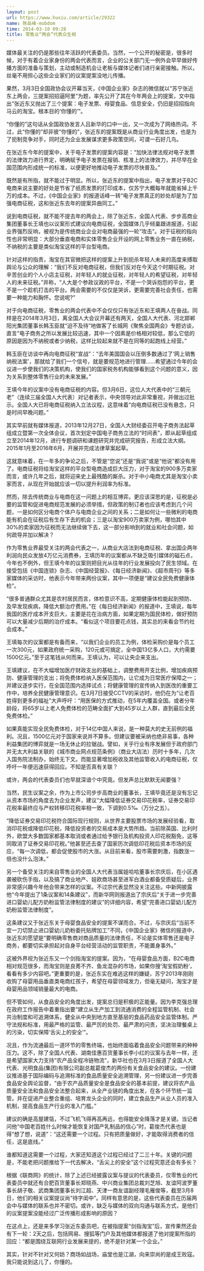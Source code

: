 ```yaml
---
layout: post
url: https://www.huxiu.com/article/29322
name: 陈岳峰-mobdom
time: 2014-03-10 09:28
title: 零售业“两会”代表众生相
---
```

媒体最关注的仍是那些往年活跃的代表委员。当然，一个公开的秘密是，很多时候，对于有着企业家身份的两会代表而言，企业的公关部门无一例外会早早做好传播方面的准备与策划，主动或制造机会让老板与媒体记者们进行亲密接触。所以，丝毫不用担心这些企业家们的议案提案没地儿传播。

果然，3月3日全国政协会议开幕当天，《中国企业家》杂志的微信就以“苏宁张近东上两会，三提案招招逼阿里”为题，率先公开了其在今年两会上的提案，文中指出“张近东又抛出了三个提案：电子发票、母婴食品、信息安全，仍旧是招招指向马云的淘宝。根本目的‘你懂的’”。

“你懂的”这句话从全国政协发言人吕新华的口中一出，又一次成为了网络热词。不过，此“你懂的”却非彼“你懂的”，张近东的提案既是从商业行业角度出发，也是为了扼制竞争对手，同时还为企业发展谋求更多政策空间，可谓一石好几鸟。

在张近东今年的提案中，关于电子发票的提案内容是：“加快法律法规对电子发票的法律效力进行界定，明确赋予电子发票在报销、核准上的法律效力，并尽早在全国范围内形成统一的标准，以便更好地推动电子发票的尽快普及。”

既然是有所指，就不能过于明显。所以，张近东的提案中指出，电子发票对于B2C电商来说主要的好处是节省了纸质发票的打印成本，仅苏宁大概每年就能省掉上千万的成本。不过，《中国企业家》的报道话峰一转“电子发票真正的妙处却是为了加强电商征税，这和张近东去年的提案异曲同工。”

说到电商征税，就不能不提去年的两会上，除了张近东，全国人代表、步步高商业集团董事长王填也以议案形式建议向电商征税，全国媒体几乎倾巢跟进报道，引起业界强烈反响，被视为是传统商业企业对电商最强的一轮“攻击”。对于征税的指向性也非常明显：大部分垂直电商和实体零售企业开设的网上零售业务一直在纳税，不纳税的主要是类似淘宝这样的平台型电商。

针对这样的指责，淘宝在其官微把这样的提案上升到扼杀年轻人未来的高度来搏取舆论与公众的理解：“我们不反对电商征税，但我们反对在今天这个时期征税。对辛苦创业的个人小店主征税，对年轻人的就业征税，对年轻人的希望征税，对年轻人的未来征税。”并称，“人大是个参政议政的平台，不是一个哭诉抱怨的平台，更不是一个趁机打击的平台。两会需要的不仅仅是哭诉，更需要完善社会责任，也需要一种能力和胸怀。您说呢?”

对于向电商征税，零售业的两会代表中不会仅仅只有张近东和王填两人在奋战。同样是在2014年3月3日，离全国人大会议开幕还有两天，全国人大代表、河北邯郸阳光集团董事长韩玉臣就“迫不及待”地做客了长城网《聚焦全国两会》专题访谈，直言“电子商务之所以发展比较迅速，其中一个因素是价格相对较低，那么它低的原因是因为不纳税或者少纳税，这样比较起来就不是在同等的起跑线上经营。”

韩玉臣在访谈中再向电商征税“宣战”：“去年美国国会以压倒多数通过了‘网上销售纳税法案’，那就给了我们一个信号，就是要规范地进行管理……希望通过今年的会议进一步使我们的决策机构，使我们的国家税务机构能够看到这个问题的意义，因为关系到整体零售行业的未来发展。”

王填今年的议案中没有电商征税的内容。但3月6日，这位人大代表中的“三朝元老”（连续三届全国人大代表）对记者表示，中央领导对此非常重视，并做出过批示。全国人大已将电商征税纳入立法议程，这意味着“向电商征税已没有悬念，只是时间早晚问题。”

其实早前就有媒体报道，2013年12月27日，全国人大财经委召开电子商务法起草组成立暨第一次全体会议，首次划定中国电子商务立法的“时间表”，即从起草组成立至2014年12月，进行专题调研和课题研究并完成研究报告，形成立法大纲。2015年1月至2016年6月，开展并完成法律草案起草。

这就意味着，在一年多的争论之后，不管是“您说”还是“我说”或是“他说”都没有用了。电商征税将给淘宝这样的平台型电商造成巨大压力，对于淘宝的900多万卖家而言，或许几年之后，就将迎来史上最残酷的厮杀。对于中小电商尤其是淘宝小卖家而言，从现在开始就应该一切以提升利润率为标准。

然而，除去传统商业与电商在这一问题上的相互博弈。更应该深思的是，征税是必要的监管和促进电商规范发展的必须举措，但政策的制订者也应该考虑到几个问题，一是如何区分电商个体户与电商企业之间的关系；二是如何让一些微利的电商能有机会在征税后有生存下去的机会；三是以淘宝900万卖家为例，哪怕其中30%的卖家因为征税而无法继续做下去，这一部分影响到的就业和社会问题，如何疏导并加以解决？

作为零售业界最受关注的两会代表之一，从商业大店法到电商征税、拿出国企两年利润向民众发放4万亿元消费券，王填历年的议案都从不缺乏吸引媒体的磁石点，今年也不例外，但王填今年的议案则把目光从往年的行业发展投向了民生领域。在接受包括《中国连锁》杂志、《中国经营报》、《每日经济新闻》、《超市周刊》等多家媒体的采访时，他表示今年带来两份议案，其中一项便是“建议全民免费健康体检”。

“很多普通群众尤其是农村居民而言，体检意识不高，定期健康体检能起到预防、及早发现疾病，降低大额治疗费用。”在《每日经济新闻》的报道中，王填说，每年我国的医疗成本开支巨大，主要是花在治病方面，如果定期为国民体检，做好预防可以大量减少后期的治疗成本。“看似这个项目要花点钱，其实总的来看会节约社会成本。”

王填每次的议案都是有备而来，“以我们企业的员工为例，体检采购价是每个员工一次300元，如果政府统一采购，120元或可搞定，全中国13亿多人口，大约需要1500亿元。”至于这笔钱从何而来。王填认为，可以让央企来支出。

王填建议，在不大幅增加医疗财政支出的基础上，调整费用开支比例，增加疾病预防、健康管理的支出；将免费体检纳入医保范围内，让它成为日常医疗保障之一；并建议逐步实行，在全国范围内选择试点；将健康管理的宣传纳入到医改的重要工作中，培养全民健康管理意识。在3月7日接受CCTV的采访时，他仍在为“让老百姓得到更多的福祉”大声呼吁：“用医保的方式推动，在5年内覆盖全国。或者分年龄段，将65岁以上老人免费体检的范畴全面扩大到45岁以上人群，直到最后全民免费体检。”

如果真能实现全民免费体检，对于14亿中国人来说，是一种莫大的史无前例的福利。况且，1500亿元对于国家来说并不算多。但建议要被采纳也绝非易事，各种利益集团的博弈就是一场无休止的拉锯战。譬如，关乎行业有序发展但于政府部门并无太大利益关联的《城市商业网点规范条例》（商业大店法）历时十多年，几次入国务院法制办，始终无下文。而能显著增加税收及其他监管收入的电商征税，仅呼吁一年便迅速获得回应。不知是否真有关联？

或许，两会的代表委员们也早就深谙个中究竟。但发声总比默默无闻要强？

当然，民生议案之余，作为上市公司步步高商业的董事长，王填毕竟还是没有忘记从资本市场的角度去为企业发声，建议“大幅降低证券交易印花税率，证券交易印花税率最终应与产权转移印花税率相一致，下调到0.5‰（万分之五）。

“降低证券交易印花税符合国际现行规则，从世界主要股票市场的发展经验看，取消印花税或降低印花税，降低投资者的交易成本是大势所趋。当前除英国、比利时外，欧盟大多数国家都基本取消或者通过给予银行及机构投资人印花税豁免，这等同取消了证券交易印花税。”他甚至还去查了国家历次调低印花税后资本市场的反应，“每一次调低，都会促使股市的大涨。从目前来看，股市需要刺激，指数涨一倍也没什么泡沫。”

另一个备受关注的来自零售业的全国人大代表当属娃哈哈董事长宗庆后，在小区遇袭被砍伤手指，以及搞了商业地产、娃欧商场甚至进军白酒业都备受质疑后，业界非常感兴趣今年他会带来怎样的议案。不过宗代表显然没关注这些。中新网披露他“今年提出了1条议案和14条建议”，而新华网则报道出了宗庆后“关于进一步完善进口婴幼儿配方奶粉监管法律制度的建议”的详细内容，希望“完善进口婴幼儿配方奶粉监管法律制度”。

这条建议又于张近东关于母婴食品安全的提案不谋而合。不过，与宗庆后“当前不宜一刀切禁止进口婴幼儿奶粉委托贴牌加工”不同，《中国企业家》微信的报道中，张近东的愿望是“要明确零售商对商品质量的法律责任，不论是实体零售还是电子商务，都要切实承担起对自身平台经营活动的监管职责，不能置身事外。”

这被外界视为张近东又一个剑指淘宝的提案。因为，“在母婴食品方面，B2C电商相对规范很多，而淘宝则是良莠不齐、鱼龙混杂的市场，如果你搜‘淘宝假奶粉’，看看有多少内容吧。”更重要的是，张近东实在难逃这样的嫌疑，苏宁2013年刚刚收购了母婴用品垂直类电商红孩子，希望在母婴领域发力，但毫无疑问，淘宝才是母婴用品领域销量最大的电商。

但不管如何，从食品安全的角度出发，提案总归是积极的正能量。因为李克强总理在政府工作报告中着重指出要“建立从生产加工到流通消费的全程监管机制、社会共治制度和可追溯体系，健全从中央到地方直至基层的食品药品安全监管体制。严守法规和标准，用最严格的监管、最严厉的处罚、最严肃的问责，坚决治理餐桌上的污染，切实保障‘舌尖上的安全’”。

况且，作为流通最后一道环节的零售终端，也始终面临着食品安全问题带来的种种压力。这不，除了全国人代表、湖南佳惠百货董事长李小红的议案与去年一样，还是希望国家大力支持“农产品全程冷链物流”，新华社也在3月3日报道了全国人大代表、光明食品(集团)有限公司副总裁葛俊杰的两份有关食品安全的建议。一份建议推进基于国际编码与追溯标准的食品质量安全追溯管理，另一份建议进一步完善食品安全舆论监督，“由于农产品质量安全是食品安全的基本前提，建议将农产品质量安全法和食品安全法整合起来，从全产业链的角度出发，在各个环节统一监管。并在促进产业整合重组、培育龙头企业的同时，建立食品生产从业人员的准入机制，提高食品生产行业的准入门槛。”

建议的确是高屋建瓴，不过飞机飞得再高再远，也得能安全降落才是关键。当记者问他“中国老百姓什么时候才能恢复对国产乳制品的信心”时，葛俊杰代表也是得“想了想，说道”：“这还需要一个过程。只有把质量做好，才能取得消费者的信任，这是底线。”

谁都知道这需要一个过程，大家还知道这个过程已经过了二三十年。关键的问题是，不能老把问题推给下一代去解决，“舌尖上的安全”这个过程究意还会有多长？

根据《联商网》的统计，除了上述已经披露议案与提议的代表委员，仅零售业的代表委员中就还有合肥百货董事长郑晓燕、中兴商业集团总裁刘芝旭、友谊阿波罗董事长胡子敬、武商集团董事长刘江超、天津一商友谊副经理毛雁俊等，截至3月8日，他们的相关议案提议尚“待字闺中”。同样有意思的是，这些代表委员在历届两会中与媒体的联系也并不密切。或许，缺乏与媒体的双向沟通与联系方式，是他们的议案提案没能经过广泛传播形成影响的原因？

在这点上，还是来多学习张近东委员吧，在被指提案“剑指淘宝”后，宣传果然还会有下一轮：2天之后，包括网易、搜狐等门户及其他媒体都报道了他对提案所指的回应：“都是围绕互联网行业发展来提的，绝不是针对某一个企业。”

其实，针对不针对又何妨？商场如战场，庙堂也是江湖，向来崇尚的是成王败寇。我只能说到这儿了，你懂的。


